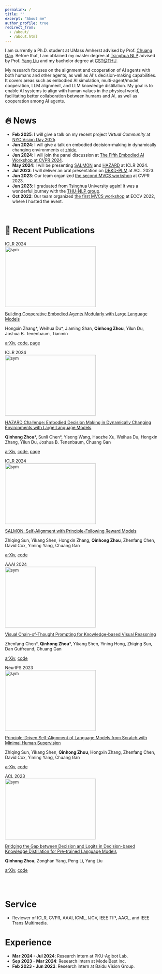 ```yaml
---
permalink: /
title: ""
excerpt: "About me"
author_profile: true
redirect_from: 
  - /about/
  - /about.html
---
```


I am currently a Ph.D. student at UMass Amherst advised by Prof. [Chuang Gan](https://people.csail.mit.edu/ganchuang/). Before that, I am obtained my master degree at [Tsinghua NLP](http://nlp.csai.tsinghua.edu.cn/) advised by Prof. [Yang Liu](http://nlp.csai.tsinghua.edu.cn/~ly/) and my bachelor degree at [CST@THU](https://www.cs.tsinghua.edu.cn/csen/).

My research focuses on the alignment and cooperation of AI agents with both humans and other agents, as well as AI's decision-making capabilities. It covers areas such as embodied AI simulation, multi-agent/model cooperation, LLM alignment, and LLM knowledge distillation. My goal is to enable AI systems to align with human values in the physical world, facilitating better collaboration between humans and AI, as well as cooperation among AI agents.


# 🔥 News
- **Feb 2025**: I will give a talk on my recent project *Virtual Community* at [NYC Vision Day 2025](https://cs.nyu.edu/~fouhey/NYCVision2025/).
- **Jun 2024**: I will give a talk on embodied decision-making in dynamically changing environments at [zhidx](https://course.zhidx.com/teacher/detail/NmJkNTgzZmI2ZjdlNzEyOTgyZDM=).
- **Jun 2024**: I will join the panel discussion at [The Fifth Embodied AI Workshop at CVPR 2024](https://embodied-ai.org/cvpr2024/).
- **May 2024**: I will be presenting [SALMON](https://github.com/IBM/SALMON) and [HAZARD](https://github.com/UMass-Embodied-AGI/HAZARD) at ICLR 2024.
- **Jul 2023**: I will deliver an oral presentation on [DBKD-PLM](https://github.com/THUNLP-MT/DBKD-PLM) at ACL 2023.
- **Jun 2023**: Our team organized [the second MVCS workshop](https://mvcs-workshop.github.io/) at CVPR 2023.
- **Jun 2023**: I graduated from Tsinghua University again! It was a wonderful journey with the [THU-NLP group](https://nlp.csai.tsinghua.edu.cn/).
- **Oct 2022**: Our team organized [the first MVCS workshop](https://mvcs-workshop.github.io/old.html) at ECCV 2022, where I hosted the event.

<br>

# 📝 Recent Publications 

<div class='paper-box'>
  <div class='paper-box-image'>
    <div>
      <div class="badge">ICLR 2024</div>
      <img src='{{ site.baseurl }}/images/teaser/coela.gif' alt="sym" width="300" height="200">
    </div>
  </div>
  <div class='paper-box-text' markdown="1">

  [Building Cooperative Embodied Agents Modularly with Large Language Models]()

  Hongxin Zhang*, Weihua Du*, Jiaming Shan, **Qinhong Zhou**, Yilun Du, Joshua B. Tenenbaum, Tianmin

  [arXiv](https://arxiv.org/abs/2307.02485), [code](https://github.com/UMass-Foundation-Model/Co-LLM-Agents/), [page](https://vis-www.cs.umass.edu/Co-LLM-Agents/)
  </div>
</div>

<div class='paper-box'>
  <div class='paper-box-image'>
    <div>
      <div class="badge">ICLR 2024</div>
      <img src='{{ site.baseurl }}/images/teaser/hazard.gif' alt="sym" width="300" height="200">
    </div>
  </div>
  <div class='paper-box-text' markdown="1">

  [HAZARD Challenge: Embodied Decision Making in Dynamically Changing Environments with Large Language Models]()

  **Qinhong Zhou**\*, Sunli Chen\*, Yisong Wang, Haozhe Xu, Weihua Du, Hongxin Zhang, Yilun Du, Joshua B. Tenenbaum, Chuang Gan

  [arXiv](https://arxiv.org/abs/2401.12975), [code](https://github.com/UMass-Foundation-Model/HAZARD), [page](https://vis-www.cs.umass.edu/hazard/)
  </div>
</div>

<div class='paper-box'>
  <div class='paper-box-image'>
    <div>
      <div class="badge">ICLR 2024</div>
      <img src='{{ site.baseurl }}/images/teaser/salmon.png' alt="sym" width="300" height="200">
    </div>
  </div>
  <div class='paper-box-text' markdown="1">

  [SALMON: Self-Alignment with Principle-Following Reward Models]()

  Zhiqing Sun, Yikang Shen, Hongxin Zhang, **Qinhong Zhou**, Zhenfang Chen, David Cox, Yiming Yang, Chuang Gan

  [arXiv](https://arxiv.org/abs/2310.05910), [code](https://github.com/IBM/SALMON)
  </div>
</div>



<div class='paper-box'>
  <div class='paper-box-image'>
    <div>
      <div class="badge">AAAI 2024</div>
      <img src='{{ site.baseurl }}/images/teaser/visualcot.png' alt="sym" width="300" height="200">
    </div>
  </div>
  <div class='paper-box-text' markdown="1">

  [Visual Chain-of-Thought Prompting for Knowledge-based Visual Reasoning]()

  Zhenfang Chen\*, **Qinhong Zhou**\*, Yikang Shen, Yining Hong, Zhiqing Sun, Dan Gutfreund, Chuang Gan

  [arXiv](https://arxiv.org/abs/2301.05226), [code](https://github.com/UMass-Foundation-Model/VisualCoT)
  </div>
</div>

<div class='paper-box'>
  <div class='paper-box-image'>
    <div>
      <div class="badge">NeurIPS 2023</div>
      <img src='{{ site.baseurl }}/images/teaser/dromedary.png' alt="sym" width="300" height="200">
    </div>
  </div>
  <div class='paper-box-text' markdown="1">

  [Principle-Driven Self-Alignment of Language Models from Scratch with Minimal Human Supervision]()

  Zhiqing Sun, Yikang Shen, **Qinhong Zhou**, Hongxin Zhang, Zhenfang Chen, David Cox, Yiming Yang, Chuang Gan

  [arXiv](https://arxiv.org/abs/2305.03047), [code](https://github.com/IBM/Dromedary)
  </div>
</div>

<div class='paper-box'>
  <div class='paper-box-image'>
    <div>
      <div class="badge">ACL 2023</div>
      <img src='{{ site.baseurl }}/images/teaser/dbkd.png' alt="sym" width="300" height="200">
    </div>
  </div>
  <div class='paper-box-text' markdown="1">

  [Bridging the Gap between Decision and Logits in Decision-based Knowledge Distillation for Pre-trained Language Models]()

  **Qinhong Zhou**, Zonghan Yang, Peng Li, Yang Liu

  [arXiv](https://arxiv.org/abs/2306.08909), [code](https://github.com/THUNLP-MT/DBKD-PLM)
  </div>
</div>

<br><br>

Service
======
* Reviewer of ICLR, CVPR, AAAI, ICML, IJCV, IEEE TIP, AACL, and IEEE Trans Multimedia.

Experience
======
- **Mar 2024 - Jul 2024**: Research intern at PKU-Agibot Lab.
- **Sep 2023 - Mar 2024**: Research intern at ModelBest Inc.
- **Feb 2023 - Jun 2023**: Research intern at Baidu Vision Group.
